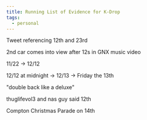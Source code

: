 ```yaml
---
title: Running List of Evidence for K-Drop
tags:
  - personal
---
```

Tweet referencing 12th and 23rd

2nd car comes into view after 12s in GNX music video

11/22 -> 12/12

12/12 at midnight -> 12/13 -> Friday the 13th

"double back like a deluxe"

thuglifevol3 and nas guy said 12th

Compton Christmas Parade on 14th


